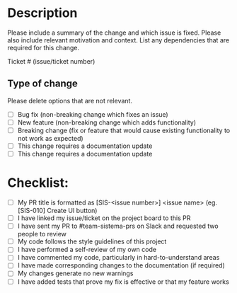 # Description

Please include a summary of the change and which issue is fixed. Please also include relevant motivation and context. List any dependencies that are required for this change.

Ticket # (issue/ticket number)

## Type of change

Please delete options that are not relevant.

- [ ] Bug fix (non-breaking change which fixes an issue)
- [ ] New feature (non-breaking change which adds functionality)
- [ ] Breaking change (fix or feature that would cause existing functionality to not work as expected)
- [ ] This change requires a documentation update
- [ ] This change requires a documentation update

# Checklist:

- [ ] My PR title is formatted as [SIS-\<issue number\>] \<issue name\> (eg. [SIS-010] Create UI button)
- [ ] I have linked my issue/ticket on the project board to this PR
- [ ] I have sent my PR to #team-sistema-prs on Slack and requested two people to review
- [ ] My code follows the style guidelines of this project
- [ ] I have performed a self-review of my own code
- [ ] I have commented my code, particularly in hard-to-understand areas
- [ ] I have made corresponding changes to the documentation (if required)
- [ ] My changes generate no new warnings
- [ ] I have added tests that prove my fix is effective or that my feature works
